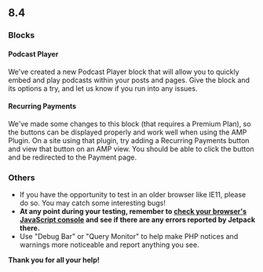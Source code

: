 ## 8.4

### Blocks

#### Podcast Player

We've created a new Podcast Player block that will allow you to quickly embed and play podcasts within your posts and pages. Give the block and its options a try, and let us know if you run into any issues.

#### Recurring Payments

We've made some changes to this block (that requires a Premium Plan), so the buttons can be displayed properly and work well when using the AMP Plugin. On a site using that plugin, try adding a Recurring Payments button and view that button on an AMP view. You should be able to click the button and be redirected to the Payment page.

### Others

- If you have the opportunity to test in an older browser like IE11, please do so. You may catch some interesting bugs!
- **At any point during your testing, remember to [check your browser's JavaScript console](https://codex.wordpress.org/Using_Your_Browser_to_Diagnose_JavaScript_Errors#Step_3:_Diagnosis) and see if there are any errors reported by Jetpack there.**
- Use "Debug Bar" or "Query Monitor" to help make PHP notices and warnings more noticeable and report anything you see.

**Thank you for all your help!**
